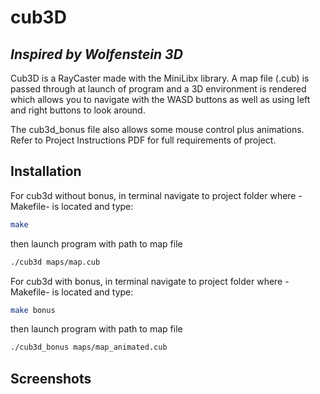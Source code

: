 # cub3D
## _Inspired by Wolfenstein 3D_

Cub3D is a RayCaster made with the MiniLibx library.
A map file (.cub) is passed through at launch of program and a 3D environment is 
rendered which allows you to navigate with the WASD buttons as well as using 
left and right buttons to look around. 

The cub3d_bonus file also allows some mouse control plus animations.
Refer to Project Instructions PDF for full requirements of project.


## Installation

For cub3d without bonus, in terminal navigate to project folder where -Makefile- is located and type:

```sh
make
```
then launch program with path to map file
```sh
./cub3d maps/map.cub
```

For cub3d with bonus, in terminal navigate to project folder where -Makefile- is located and type:

```sh
make bonus
```
then launch program with path to map file
```sh
./cub3d_bonus maps/map_animated.cub
```


## Screenshots



